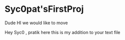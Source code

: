 # Syc0pat'sFirstProj


Dude HI we would like to move 

Hey Syc0 , pratik here this is my addition to your text file
